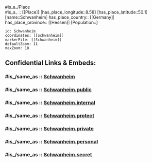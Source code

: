 ﻿---
confidential: public
isDeleted: false
location:
- 50.1
- 8.58
mapmarker: city
mapzoom:
- 7
- 12
SpocWebEntityId: 34093
tags:
- geo/City
type: City
---

#is_a_/Place  
#is_a_ :: [[Place]] 
[has_place_longitude::8.58] 
[has_place_latitude::50.1] 
[name::Schwanheim] 
has_place_country:: [[Germany]]  
has_place_province:: [[Hessen]] 
[Population::] 



```leaflet
id: Schwanheim
coordinates: [[Schwanheim]] 
markerFile: [[Schwanheim]] 
defaultZoom: 11 
maxZoom: 18
```


## Confidential Links & Embeds: 

### #is_/same_as :: [Schwanheim](Schwanheim.md) 

### #is_/same_as :: [Schwanheim.public](/_public/Earth/Continent/Europe/Europe~Central/Germany/Germany~West/Hessen/counties~Hessen/Frankfurt~Main/cities~Frankfurt~Main/Schwanheim.public.md) 

### #is_/same_as :: [Schwanheim.internal](/_internal/Earth/Continent/Europe/Europe~Central/Germany/Germany~West/Hessen/counties~Hessen/Frankfurt~Main/cities~Frankfurt~Main/Schwanheim.internal.md) 

### #is_/same_as :: [Schwanheim.protect](/_protect/Earth/Continent/Europe/Europe~Central/Germany/Germany~West/Hessen/counties~Hessen/Frankfurt~Main/cities~Frankfurt~Main/Schwanheim.protect.md) 

### #is_/same_as :: [Schwanheim.private](/_private/Earth/Continent/Europe/Europe~Central/Germany/Germany~West/Hessen/counties~Hessen/Frankfurt~Main/cities~Frankfurt~Main/Schwanheim.private.md) 

### #is_/same_as :: [Schwanheim.personal](/_personal/Earth/Continent/Europe/Europe~Central/Germany/Germany~West/Hessen/counties~Hessen/Frankfurt~Main/cities~Frankfurt~Main/Schwanheim.personal.md) 

### #is_/same_as :: [Schwanheim.secret](/_secret/Earth/Continent/Europe/Europe~Central/Germany/Germany~West/Hessen/counties~Hessen/Frankfurt~Main/cities~Frankfurt~Main/Schwanheim.secret.md)

